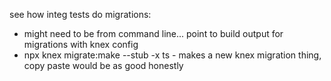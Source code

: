 see how integ tests do migrations:

-   might need to be from command line... point to build output for migrations with knex config
-   npx knex migrate:make --stub -x ts - makes a new knex migration thing, copy paste would be as good honestly
